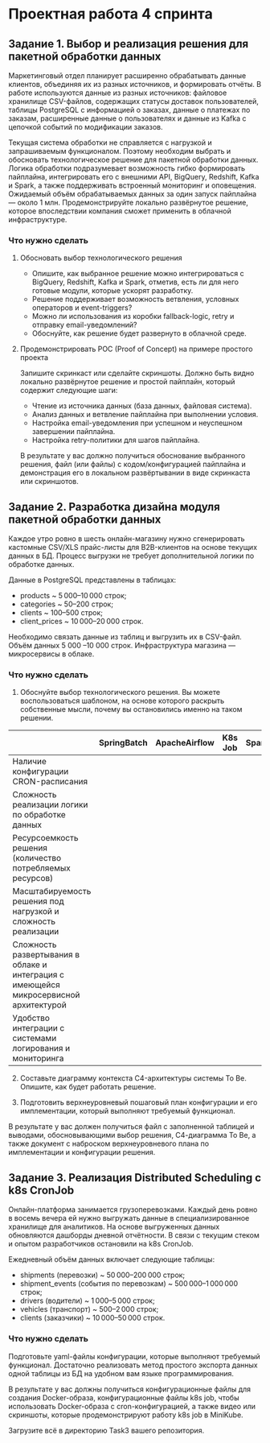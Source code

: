 # Проектная работа 4 спринта

## Задание 1. Выбор и реализация решения для пакетной обработки данных

Маркетинговый отдел планирует расширенно обрабатывать данные клиентов, объединяя их из разных источников, и формировать отчёты. В работе используются данные из разных источников: файловое хранилище CSV-файлов, содержащих статусы доставок пользователей, таблицы PostgreSQL с информацией о заказах, данные о платежах по заказам, расширенные данные о пользователях и данные из Kafka с цепочкой событий по модификации заказов.

Текущая система обработки не справляется с нагрузкой и запрашиваемым функционалом. Поэтому необходим выбрать и обосновать технологическое решение для пакетной обработки данных.
Логика обработки подразумевает возможность гибко формировать пайплайна, интегрировать его с внешними API, BigQuery, Redshift, Kafka и Spark, а также поддерживать встроенный мониторинг и оповещения. Ожидаемый объём обрабатываемых данных за один запуск пайплайна — около 1 млн. 
Продемонстрируйте локально развёрнутое решение, которое впоследствии компания сможет применить в облачной инфраструктуре.

### Что нужно сделать

1. Обосновать выбор технологического решения
    - Опишите, как выбранное решение можно интегрироваться с BigQuery, Redshift, Kafka и Spark, отметив, есть ли для него готовые модули, которые ускорят разработку.
    - Решение поддерживает возможность ветвления, условных операторов и event-triggers?
    - Можно ли использования из коробки fallback-logic, retry и отправку email-уведомлений?
    - Обоснуйте, как решение будет развернуто в облачной среде.
2. Продемонстрировать POC (Proof of Concept) на примере простого проекта

    Запишите скринкаст или сделайте скриншоты. Должно быть видно локально развёрнутое решение и простой пайплайн, который содержит следующие шаги:
    - Чтение из источника данных (база данных, файловая система).
    - Анализ данных и ветвление пайплайна при выполнении условия.
    - Настройка email-уведомления при успешном и неуспешном завершении пайплайна.
    - Настройка retry-политики для шагов пайплайна.

    В результате у вас должно получиться обоснование выбранного решения, файл (или файлы) с кодом/конфигурацией пайплайна и демонстрация его в локальном развёртывании в виде скринкаста или скриншотов.

## Задание 2. Разработка дизайна модуля пакетной обработки данных

Каждое утро ровно в шесть онлайн-магазину нужно сгенерировать кастомные CSV/XLS прайс-листы для B2B-клиентов на основе текущих данных в БД. Процесс выгрузки не требует дополнительной логики по обработке данных.

Данные в PostgreSQL представлены в таблицах:

- products ~ 5 000–10 000 строк;
- categories ~ 50–200 строк;
- clients ~ 100–500 строк;
- client_prices ~ 10 000–20 000 строк.

Необходимо связать данные из таблиц и выгрузить их в CSV-файл. Объём данных 5 000 –10 000 строк. Инфраструктура магазина — микросервисы в облаке.

### Что нужно сделать

1. Обоснуйте выбор технологического решения. Вы можете воспользоваться шаблоном, на основе которого раскрыть собственные мысли, почему вы остановились именно на таком решении.

| | SpringBatch | ApacheAirflow | K8s Job | Spark |
| --- | --- | --- | --- | --- |
| Наличие конфигурации CRON-расписания | | | | |
| Сложность реализации логики по обработке данных | | | | |
| Ресурсоемкость решения (количество потребляемых ресурсов) | | | | |
| Масштабируемость решения под нагрузкой и сложность реализации | | | | |
| Сложность развертывания в облаке и интеграция с имеющейся микросервисной  архитектурой | | | | |
| Удобство интеграции с системами логирования и мониторинга  | | | | |

2. Составьте диаграмму контекста C4-архитектуры системы To Be. Опишите, как будет работать решение.

3. Подготовить верхнеуровневый пошаговый план конфигурации и его имплементации, который выполняют требуемый функционал.

В результате у вас должен получиться файл с заполненной таблицей и выводами, обосновывающими выбор решения, С4-диаграмма To Be, а также документ с наброском верхнеуровневого плана по имплементации и конфигурации решения.

## Задание 3. Реализация Distributed Scheduling с k8s CronJob

Онлайн-платформа занимается грузоперевозками. Каждый день ровно в восемь вечера ей нужно выгружать данные в специализированное хранилище для аналитиков. На основе выгруженных данных обновляются дашборды дневной отчётности. В связи с текущим стеком и опытом разработчиков остановили на k8s CronJob.

Ежедневный объём данных включает следующие таблицы:

- shipments (перевозки) ~ 50 000–200 000 строк;
- shipment_events (события по перевозкам) ~ 500 000–1 000 000 строк;
- drivers (водители) ~ 1 000–5 000 строк;
- vehicles (транспорт) ~ 500–2 000 строк;
- clients (заказчики) ~ 10 000–50 000 строк.

### Что нужно сделать

Подготовьте yaml-файлы конфигурации, которые выполняют требуемый функционал. Достаточно реализовать метод простого экспорта данных одной таблицы из БД на удобном вам языке программирования.

В результате у вас должны получиться конфигурационные файлы для создания Docker-образа, конфигурационные файлы k8s job, чтобы использовать Docker-образа с cron-конфигурацией, а также видео или скриншоты, которые продемонстрируют работу k8s job в MiniKube.

Загрузите всё в директорию Task3 вашего репозитория.
